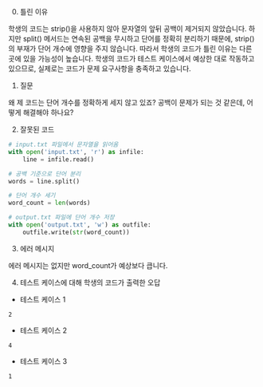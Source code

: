 0. 틀린 이유

학생의 코드는 strip()을 사용하지 않아 문자열의 앞뒤 공백이 제거되지 않았습니다. 하지만 split() 메서드는 연속된 공백을 무시하고 단어를 정확히 분리하기 때문에, strip()의 부재가 단어 개수에 영향을 주지 않습니다. 따라서 학생의 코드가 틀린 이유는 다른 곳에 있을 가능성이 높습니다. 학생의 코드가 테스트 케이스에서 예상한 대로 작동하고 있으므로, 실제로는 코드가 문제 요구사항을 충족하고 있습니다.

1. 질문

왜 제 코드는 단어 개수를 정확하게 세지 않고 있죠? 공백이 문제가 되는 것 같은데, 어떻게 해결해야 하나요?

2. 잘못된 코드

```python
# input.txt 파일에서 문자열을 읽어옴
with open('input.txt', 'r') as infile:
    line = infile.read()

# 공백 기준으로 단어 분리
words = line.split()

# 단어 개수 세기
word_count = len(words)

# output.txt 파일에 단어 개수 저장
with open('output.txt', 'w') as outfile:
    outfile.write(str(word_count))
```

3. 에러 메시지

에러 메시지는 없지만 word_count가 예상보다 큽니다.

4. 테스트 케이스에 대해 학생의 코드가 출력한 오답

- 테스트 케이스 1

```
2
```

- 테스트 케이스 2

```
4
```

- 테스트 케이스 3

```
1
```